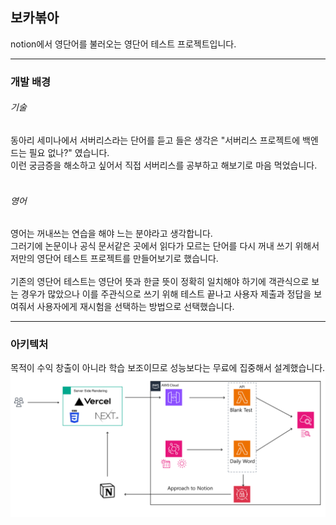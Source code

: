 ## 보카볶아

notion에서 영단어를 불러오는 영단어 테스트 프로젝트입니다.

---

### 개발 배경

###### 기술
동아리 세미나에서 서버리스라는 단어를 듣고 들은 생각은 "서버리스 프로젝트에 백엔드는 필요 없나?" 였습니다.  
이런 궁금증을 해소하고 싶어서 직접 서버리스를 공부하고 해보기로 마음 먹었습니다.  
<br>

###### 영어
영어는 꺼내쓰는 연습을 해야 느는 분야라고 생각합니다.  
그러기에 논문이나 공식 문서같은 곳에서 읽다가 모르는 단어를 다시 꺼내 쓰기 위해서 저만의 영단어 테스트 프로젝트를 만들어보기로 했습니다.  
</br>
기존의 영단어 테스트는 영단어 뜻과 한글 뜻이 정확히 일치해야 하기에 객관식으로 보는 경우가 많았으나 이를 주관식으로 쓰기 위해 테스트 끝나고 사용자 제출과 정답을 보여줘서 사용자에게 재시험을 선택하는 방법으로 선택했습니다.

---

### 아키텍처
목적이 수익 창출이 아니라 학습 보조이므로 성능보다는 무료에 집중해서 설계했습니다.  
![ ](./presentation/voca_architecture.png)

